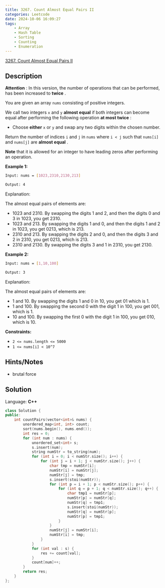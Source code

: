 ```yaml
---
title: 3267. Count Almost Equal Pairs II
categories: Leetcode
date: 2024-10-06 16:09:27
tags:
    - Array
    - Hash Table
    - Sorting
    - Counting
    - Enumeration
---
```


[3267. Count Almost Equal Pairs II](https://leetcode.com/problems/count-almost-equal-pairs-ii/description/)

## Description

**Attention** : In this version, the number of operations that can be performed, has been increased to **twice** .

You are given an array `nums` consisting of positive integers.

We call two integers `x` and `y` **almost equal**  if both integers can become equal after performing the following operation **at most twice** :

- Choose **either**  `x` or `y` and swap any two digits within the chosen number.

Return the number of indices `i` and `j` in `nums` where `i < j` such that `nums[i]` and `nums[j]` are **almost equal** .

**Note**  that it is allowed for an integer to have leading zeros after performing an operation.

**Example 1:**

```bash
Input: nums = [1023,2310,2130,213]

Output: 4
```

Explanation:

The almost equal pairs of elements are:

- 1023 and 2310. By swapping the digits 1 and 2, and then the digits 0 and 3 in 1023, you get 2310.
- 1023 and 213. By swapping the digits 1 and 0, and then the digits 1 and 2 in 1023, you get 0213, which is 213.
- 2310 and 213. By swapping the digits 2 and 0, and then the digits 3 and 2 in 2310, you get 0213, which is 213.
- 2310 and 2130. By swapping the digits 3 and 1 in 2310, you get 2130.

**Example 2:**

```bash
Input: nums = [1,10,100]

Output: 3
```

Explanation:

The almost equal pairs of elements are:

- 1 and 10. By swapping the digits 1 and 0 in 10, you get 01 which is 1.
- 1 and 100. By swapping the second 0 with the digit 1 in 100, you get 001, which is 1.
- 10 and 100. By swapping the first 0 with the digit 1 in 100, you get 010, which is 10.

**Constraints:**

- `2 <= nums.length <= 5000`
- `1 <= nums[i] < 10^7`

## Hints/Notes

- brutal force

## Solution

Language: **C++**

```C++
class Solution {
public:
    int countPairs(vector<int>& nums) {
        unordered_map<int, int> count;
        sort(nums.begin(), nums.end());
        int res = 0;
        for (int num : nums) {
            unordered_set<int> s;
            s.insert(num);
            string numStr = to_string(num);
            for (int i = 0; i < numStr.size(); i++) {
                for (int j = i + 1; j < numStr.size(); j++) {
                    char tmp = numStr[i];
                    numStr[i] = numStr[j];
                    numStr[j] = tmp;
                    s.insert(stoi(numStr));
                    for (int p = i + 1; p < numStr.size(); p++) {
                        for (int q = p + 1; q < numStr.size(); q++) {
                            char tmp1 = numStr[p];
                            numStr[p] = numStr[q];
                            numStr[q] = tmp1;
                            s.insert(stoi(numStr));
                            numStr[q] = numStr[p];
                            numStr[p] = tmp1;
                        }
                    }
                    numStr[j] = numStr[i];
                    numStr[i] = tmp;
                }
            }
            for (int val : s) {
                res += count[val];
            }
            count[num]++;
        }
        return res;
    }
};
```

